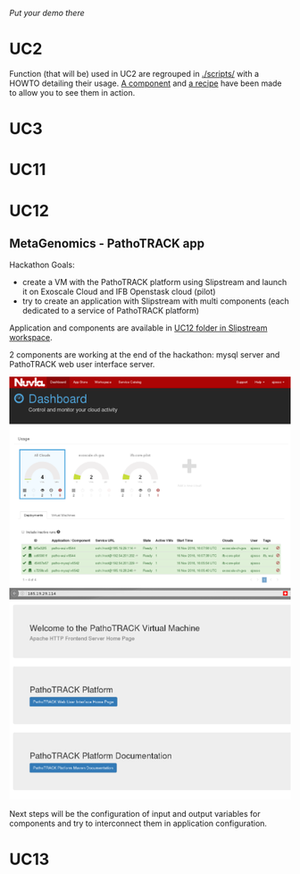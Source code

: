 *Put your demo there*

# UC2

Function (that will be) used in UC2 are regrouped in [./scripts/](https://github.com/cyclone-project/usecases-hackathon-2016/tree/master/scripts) with a HOWTO detailing their usage. [A component](https://nuv.la/module/cyclone/neo4j/script_tester#5-application-workflows+4-deployment) and [a recipe](https://nuv.la/module/cyclone/neo4j/allows_access_example/6553#1-application-components) have been made to allow you to see them in action.

# UC3

# UC11

# UC12

## MetaGenomics - PathoTRACK app

Hackathon Goals: 

- create a VM with the PathoTRACK platform using Slipstream and launch it on Exoscale Cloud and IFB Openstask cloud (pilot)
- try to create an application with Slipstream with multi components (each dedicated to a service of PathoTRACK platform)


Application and components are available in [UC12 folder in Slipstream workspace](https://nuv.la/module/cyclone/UC12_metagenomics_pathotrack).

2 components are working at the end of the hackathon: mysql server and PathoTRACK web user interface server.

![dashboard-screenshot](./uc12/SlipStream-dashboard_hackathon-IFB-UC12.png)
![pathotrack-home-page](./uc12/pathotrack_wui_home-page.png)

Next steps will be the configuration of input and output variables for components and try to interconnect them in application configuration.

# UC13
